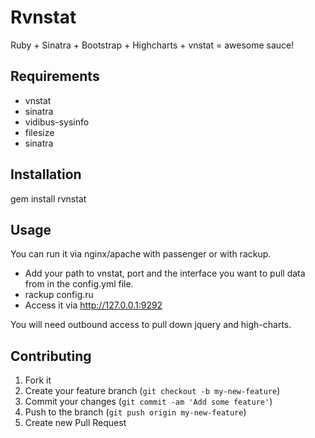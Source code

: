 # Rvnstat

Ruby + Sinatra + Bootstrap + Highcharts + vnstat = awesome sauce!

## Requirements
 - vnstat
 - sinatra
 - vidibus-sysinfo
 - filesize
 - sinatra
## Installation
gem install rvnstat

## Usage

You can run it via nginx/apache with passenger or with rackup.

 - Add your path to vnstat, port and the interface you want to pull data from in the config.yml file.
 - rackup config.ru
 - Access it via http://127.0.0.1:9292


 You will need outbound access to pull down jquery and high-charts.

## Contributing

1. Fork it
2. Create your feature branch (`git checkout -b my-new-feature`)
3. Commit your changes (`git commit -am 'Add some feature'`)
4. Push to the branch (`git push origin my-new-feature`)
5. Create new Pull Request
